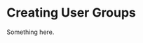 [title]: # (Creating User Groups)
[tags]: # (XXX)
[priority]: # (6523)
# Creating User Groups
Something here.
